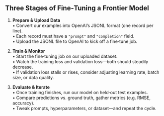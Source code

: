 ## Three Stages of Fine‑Tuning a Frontier Model

1. **Prepare & Upload Data**  
   • Convert our examples into OpenAI’s JSONL format (one record per line).  
   • Each record must have a `"prompt"` and `"completion"` field.  
   • Upload the JSONL file to OpenAI to kick off a fine‑tune job.

2. **Train & Monitor**  
   • Start the fine‑tuning job on our uploaded dataset.  
   • Watch the training loss and validation loss—both should steadily decrease.  
   • If validation loss stalls or rises, consider adjusting learning rate, batch size, or data quality.

3. **Evaluate & Iterate**  
   • Once training finishes, run our model on held‑out test examples.  
   • Compare predictions vs. ground truth, gather metrics (e.g. RMSE, accuracy).  
   • Tweak prompts, hyperparameters, or dataset—and repeat the cycle.

